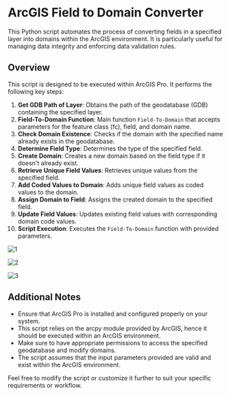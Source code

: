 # ArcGIS Field to Domain Converter

This Python script automates the process of converting fields in a specified layer into domains within the ArcGIS environment. It is particularly useful for managing data integrity and enforcing data validation rules.

## Overview

This script is designed to be executed within ArcGIS Pro. It performs the following key steps:

1. **Get GDB Path of Layer**: Obtains the path of the geodatabase (GDB) containing the specified layer.
2. **Field-To-Domain Function**: Main function `Field-To-Domain` that accepts parameters for the feature class (fc), field, and domain name.
3. **Check Domain Existence**: Checks if the domain with the specified name already exists in the geodatabase.
4. **Determine Field Type**: Determines the type of the specified field.
5. **Create Domain**: Creates a new domain based on the field type if it doesn't already exist.
6. **Retrieve Unique Field Values**: Retrieves unique values from the specified field.
7. **Add Coded Values to Domain**: Adds unique field values as coded values to the domain.
8. **Assign Domain to Field**: Assigns the created domain to the specified field.
9. **Update Field Values**: Updates existing field values with corresponding domain code values.
10. **Script Execution**: Executes the `Field-To-Domain` function with provided parameters.

![1](https://github.com/Eng-Moka/Field-To-Domain/assets/132586649/c0e815e3-803d-4fa9-9212-fd0d09305780)

![2](https://github.com/Eng-Moka/Field-To-Domain/assets/132586649/92c4f141-dc46-44b4-b416-ce1da9024f54)

![3](https://github.com/Eng-Moka/Field-To-Domain/assets/132586649/11faf0c7-26e5-4695-96de-15698a39d94e)


## Additional Notes

- Ensure that ArcGIS Pro is installed and configured properly on your system.
- This script relies on the arcpy module provided by ArcGIS, hence it should be executed within an ArcGIS environment.
- Make sure to have appropriate permissions to access the specified geodatabase and modify domains.
- The script assumes that the input parameters provided are valid and exist within the ArcGIS environment.

Feel free to modify the script or customize it further to suit your specific requirements or workflow.

